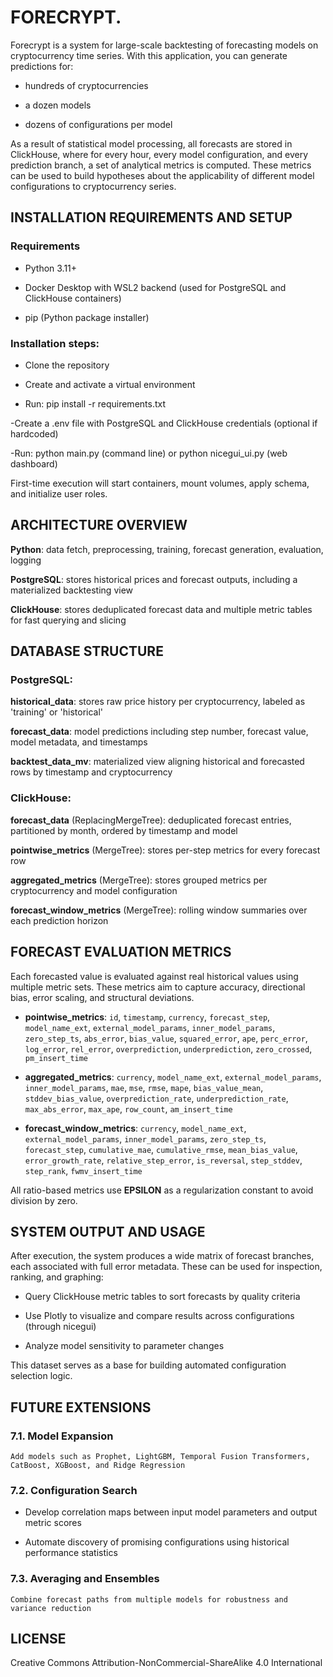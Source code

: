 # FORECRYPT. 

Forecrypt is a system for large-scale backtesting of forecasting models on cryptocurrency time series. With this application, you can generate predictions for:

- hundreds of cryptocurrencies

- a dozen models

- dozens of configurations per model

As a result of statistical model processing, all forecasts are stored in ClickHouse, where for every hour, every model configuration, and every prediction branch, a set of analytical metrics is computed. These metrics can be used to build hypotheses about the applicability of different model configurations to cryptocurrency series.

## INSTALLATION REQUIREMENTS AND SETUP

### Requirements 

- Python 3.11+

- Docker Desktop with WSL2 backend (used for PostgreSQL and ClickHouse containers)

- pip (Python package installer)

### Installation steps:

- Clone the repository

- Create and activate a virtual environment

- Run: pip install -r requirements.txt

-Create a .env file with PostgreSQL and ClickHouse credentials (optional if hardcoded)

-Run: python main.py (command line) or python nicegui_ui.py (web dashboard)

First-time execution will start containers, mount volumes, apply schema, and initialize user roles.

## ARCHITECTURE OVERVIEW

**Python**: data fetch, preprocessing, training, forecast generation, evaluation, logging

**PostgreSQL**: stores historical prices and forecast outputs, including a materialized backtesting view

**ClickHouse**: stores deduplicated forecast data and multiple metric tables for fast querying and slicing

## DATABASE STRUCTURE

### PostgreSQL:

**historical_data**: stores raw price history per cryptocurrency, labeled as 'training' or 'historical'

**forecast_data**: model predictions including step number, forecast value, model metadata, and timestamps

**backtest_data_mv**: materialized view aligning historical and forecasted rows by timestamp and cryptocurrency

### ClickHouse:

**forecast_data** (ReplacingMergeTree): deduplicated forecast entries, partitioned by month, ordered by timestamp and model

**pointwise_metrics** (MergeTree): stores per-step metrics for every forecast row

**aggregated_metrics** (MergeTree): stores grouped metrics per cryptocurrency and model configuration

**forecast_window_metrics** (MergeTree): rolling window summaries over each prediction horizon

## FORECAST EVALUATION METRICS

Each forecasted value is evaluated against real historical values using multiple metric sets. These metrics aim to capture accuracy, directional bias, error scaling, and structural deviations.

- **pointwise_metrics**: `id`, `timestamp`, `currency`, `forecast_step`, `model_name_ext`, `external_model_params`, `inner_model_params`, `zero_step_ts`, `abs_error`, `bias_value`, `squared_error`, `ape`, `perc_error`, `log_error`, `rel_error`, `overprediction`, `underprediction`, `zero_crossed`, `pm_insert_time` 

- **aggregated_metrics**: `currency`, `model_name_ext`, `external_model_params`, `inner_model_params`, `mae`, `mse`, `rmse`, `mape`, `bias_value_mean`, `stddev_bias_value`, `overprediction_rate`, `underprediction_rate`, `max_abs_error`, `max_ape`, `row_count`, `am_insert_time` 

- **forecast_window_metrics**: `currency`, `model_name_ext`, `external_model_params`, `inner_model_params`, `zero_step_ts`, `forecast_step`, `cumulative_mae`, `cumulative_rmse`, `mean_bias_value`, `error_growth_rate`, `relative_step_error`, `is_reversal`, `step_stddev`, `step_rank`, `fwmv_insert_time`

All ratio-based metrics use **EPSILON** as a regularization constant to avoid division by zero.

## SYSTEM OUTPUT AND USAGE

After execution, the system produces a wide matrix of forecast branches, each associated with full error metadata. These can be used for inspection, ranking, and graphing:

- Query ClickHouse metric tables to sort forecasts by quality criteria

- Use Plotly to visualize and compare results across configurations (through nicegui)

- Analyze model sensitivity to parameter changes

This dataset serves as a base for building automated configuration selection logic.

## FUTURE EXTENSIONS

### 7.1. Model Expansion

	Add models such as Prophet, LightGBM, Temporal Fusion Transformers, CatBoost, XGBoost, and Ridge Regression

### 7.2. Configuration Search

- Develop correlation maps between input model parameters and output metric scores

- Automate discovery of promising configurations using historical performance statistics

### 7.3. Averaging and Ensembles

	Combine forecast paths from multiple models for robustness and variance reduction

## LICENSE
Creative Commons Attribution-NonCommercial-ShareAlike 4.0 International
